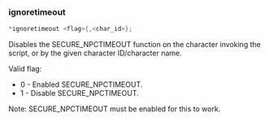 ### ignoretimeout
```c
*ignoretimeout <flag>{,<char_id>};
```

Disables the SECURE_NPCTIMEOUT function on the character invoking the script,
or by the given character ID/character name.

Valid flag:
* 0 - Enabled SECURE_NPCTIMEOUT.
* 1 - Disable SECURE_NPCTIMEOUT.

Note: SECURE_NPCTIMEOUT must be enabled for this to work.
